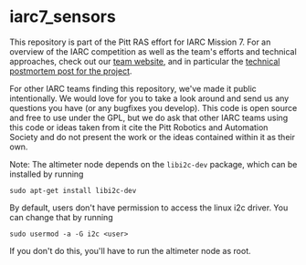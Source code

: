 # iarc7\_sensors

This repository is part of the Pitt RAS effort for IARC Mission 7.  For an overview of the IARC competition as well as the team's efforts and technical approaches, check out our [team website](http://pittras.org/projects/IARC/), and in particular the [technical postmortem post for the project](http://pittras.org/projects/iarc/2018/08/10/update-iarc-technical-postmortem.html).

For other IARC teams finding this repository, we've made it public intentionally. We would love for you to take a look around and send us any questions you have (or any bugfixes you develop). This code is open source and free to use under the GPL, but we do ask that other IARC teams using this code or ideas taken from it cite the Pitt Robotics and Automation Society and do not present the work or the ideas contained within it as their own.

Note: The altimeter node depends on the `libi2c-dev` package, which can be installed by running

    sudo apt-get install libi2c-dev

By default, users don't have permission to access the linux i2c driver.  You can change that by running

    sudo usermod -a -G i2c <user>

If you don't do this, you'll have to run the altimeter node as root.
